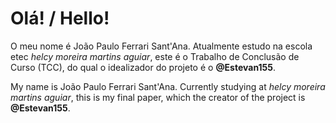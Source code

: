 # Olá! / Hello!

O meu nome é João Paulo Ferrari Sant'Ana. Atualmente estudo na escola etec *helcy moreira martins aguiar*, este é o Trabalho de Conclusão de Curso (TCC), do qual o idealizador do projeto é o **@Estevan155**.

My name is João Paulo Ferrari Sant'Ana. Currently studying at *helcy moreira martins aguiar*, this is my final paper, which the creator of the project is **@Estevan155**.
